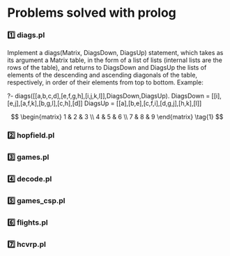 # Problems solved with prolog

### 1️⃣ diags.pl

Implement a diags(Matrix, DiagsDown, DiagsUp) statement, which takes as its argument a Matrix table, in the form of a list of lists (internal lists are the rows of the table), and returns to DiagsDown and DiagsUp the lists of elements of the descending and ascending diagonals of the table, respectively, in order of their elements from top to bottom. Example:

?- diags([[a,b,c,d],[e,f,g,h],[i,j,k,l]],DiagsDown,DiagsUp).
DiagsDown = [[i],[e,j],[a,f,k],[b,g,l],[c,h],[d]]
DiagsUp = [[a],[b,e],[c,f,i],[d,g,j],[h,k],[l]]

$$
  \begin{matrix}
   1 & 2 & 3 \\
   4 & 5 & 6 \\
   7 & 8 & 9
  \end{matrix} \tag{1}
$$



### 2️⃣ hopfield.pl 
### 3️⃣ games.pl
### 4️⃣ decode.pl
### 5️⃣ games_csp.pl
### 6️⃣ flights.pl
### 7️⃣ hcvrp.pl
